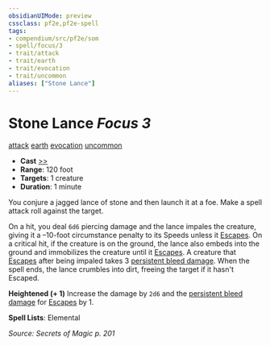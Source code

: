 ```yaml
---
obsidianUIMode: preview
cssclass: pf2e,pf2e-spell
tags:
- compendium/src/pf2e/som
- spell/focus/3
- trait/attack
- trait/earth
- trait/evocation
- trait/uncommon
aliases: ["Stone Lance"]
---
```

# Stone Lance *Focus 3*   
[attack](attack.md "Attack Combat Trait")  [earth](earth.md "Earth Energy & Element Trait")  [evocation](evocation.md "Evocation School Trait")  [uncommon](uncommon.md "Uncommon Rarity Trait")  

- **Cast** [>>](chapter-9-playing-the-game.md#Actions "Two-Action") 
- **Range**: 120 foot
- **Targets**: 1 creature
- **Duration**: 1 minute

You conjure a jagged lance of stone and then launch it at a foe. Make a spell attack roll against the target.

On a hit, you deal `6d6` piercing damage and the lance impales the creature, giving it a –10-foot circumstance penalty to its Speeds unless it [Escapes](escape.md). On a critical hit, if the creature is on the ground, the lance also embeds into the ground and immobilizes the creature until it [Escapes](escape.md). A creature that [Escapes](escape.md) after being impaled takes 3 [persistent bleed damage](conditions.md#Persistent%20Damage). When the spell ends, the lance crumbles into dirt, freeing the target if it hasn't Escaped.

**Heightened (+ 1)** Increase the damage by `2d6` and the [persistent bleed damage](conditions.md#Persistent%20Damage) for [Escapes](escape.md) by 1.

**Spell Lists**: Elemental

*Source: Secrets of Magic p. 201*
